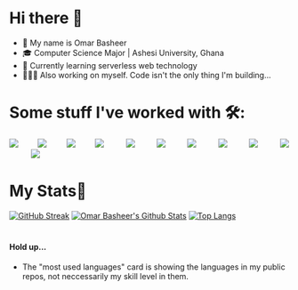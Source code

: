# Hi there 👋

- 🙂 My name is Omar Basheer
- 🎓 Computer Science Major | Ashesi University, Ghana
- 🌱 Currently learning serverless web technology
- 🧘🏽‍♂️ Also working on myself. Code isn't the only thing I'm building...

# 

# Some stuff I've worked with 🛠️:
<img src="https://skillicons.dev/icons?i=java"/>&nbsp;&nbsp;&nbsp;&nbsp;&nbsp;&nbsp;&nbsp;&nbsp;
<img src="https://skillicons.dev/icons?i=js"/>&nbsp;&nbsp;&nbsp;&nbsp;&nbsp;&nbsp;&nbsp;&nbsp;
<img src="https://skillicons.dev/icons?i=python"/>&nbsp;&nbsp;&nbsp;&nbsp;&nbsp;&nbsp;&nbsp;&nbsp;
<img src="https://skillicons.dev/icons?i=html"/>&nbsp;&nbsp;&nbsp;&nbsp;&nbsp;&nbsp;&nbsp;&nbsp;&nbsp;
<img src="https://skillicons.dev/icons?i=css"/>&nbsp;&nbsp;&nbsp;&nbsp;&nbsp;&nbsp;&nbsp;&nbsp;&nbsp;
<img src="https://skillicons.dev/icons?i=react"/>&nbsp;&nbsp;&nbsp;&nbsp;&nbsp;&nbsp;&nbsp;&nbsp;&nbsp;
<img src="https://skillicons.dev/icons?i=php"/>&nbsp;&nbsp;&nbsp;&nbsp;&nbsp;&nbsp;&nbsp;&nbsp;&nbsp;
<img src="https://skillicons.dev/icons?i=cpp"/>&nbsp;&nbsp;&nbsp;&nbsp;&nbsp;&nbsp;&nbsp;&nbsp;&nbsp;
<img src="https://skillicons.dev/icons?i=mysql"/>&nbsp;&nbsp;&nbsp;&nbsp;&nbsp;&nbsp;&nbsp;&nbsp;&nbsp;
<img src="https://skillicons.dev/icons?i=flutter"/>&nbsp;&nbsp;&nbsp;&nbsp;&nbsp;&nbsp;&nbsp;&nbsp;&nbsp;
<img src="https://skillicons.dev/icons?i=git"/>&nbsp;&nbsp;&nbsp;&nbsp;&nbsp;&nbsp;&nbsp;&nbsp;&nbsp;
# 

# My Stats😬
[![GitHub Streak](https://github-readme-streak-stats.herokuapp.com/?user=omar-basheer&theme=radical)](https://git.io/streak-stats)
[![Omar Basheer's Github Stats](https://github-readme-stats.vercel.app/api?username=omar-basheer&show_icons=true&theme=radical)](https://github.com/omar-basheer/github-readme-stats)
[![Top Langs](https://github-readme-stats.vercel.app/api/top-langs/?username=omar-basheer&layout=compact&theme=radical)](https://github.com/omar-basheer/github-readme-stats)
<!-- [![Leetcode Stats](https://leetcard.jacoblin.cool/kid_omar?theme=dark)](https://leetcode.com/kid_omar/) -->
#

#### Hold up...
- The "most used languages" card is showing the languages in my public repos, not neccessarily my skill level in them.
